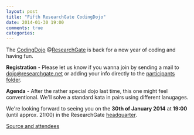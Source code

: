 ```yaml
---
layout: post
title: "Fifth ResearchGate CodingDojo"
date: 2014-01-30 19:00
comments: true
categories: 
---
```


The [CodingDojo] @[ResearchGate] is back for a new year of coding and having fun.

**Registration** - Please let us know if you wanna join by sending a mail to dojo@researchgate.net
or adding your info directly to the [participants folder][participants].

**Agenda** - After the rather special dojo last time, this one might feel conventional. We'll solve a standard kata in pairs using different lanugages.

We're looking forward to seeing you on the **30th of January 2014** at **19:00** (until approx. 21:00) in the ResearchGate [headquarter].

[Source and attendees][source]

[CodingDojo]: http://codingdojo.org/
[ResearchGate]: https://www.researchgate.net/aboutus.AboutUs.html
[participants]: https://github.com/researchgate/CodingDojo/tree/master/2014-01-30/participants
[headquarter]: https://maps.google.de/maps?q=Invalidenstra%C3%9Fe+115,+Berlin&hl=de&ie=UTF8&ll=52.530615,13.383976&spn=0.005385,0.013937&sll=52.506844,13.424732&sspn=0.689592,1.783905&oq=Invalid&t=h&hnear=Invalidenstra%C3%9Fe+115,+Bezirk+Mitte+10115+Berlin&z=17
[source]: https://github.com/researchgate/CodingDojo/tree/master/2014-01-30
